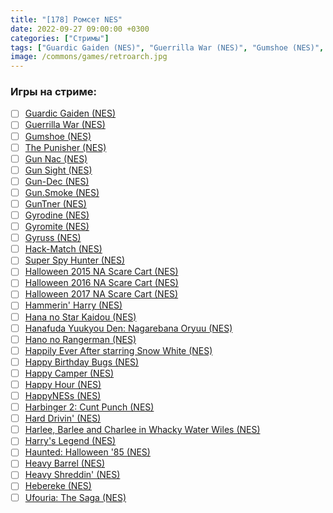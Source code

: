 ```yaml
---
title: "[178] Ромсет NES"
date: 2022-09-27 09:00:00 +0300
categories: ["Стримы"]
tags: ["Guardic Gaiden (NES)", "Guerrilla War (NES)", "Gumshoe (NES)", "The Punisher (NES)", "Gun Nac (NES)", "Gun Sight (NES)", "Gun-Dec (NES)", "Gun.Smoke (NES)", "GunTner (NES)", "Gyrodine (NES)", "Gyromite (NES)", "Gyruss (NES)", "Hack-Match (NES)", "Super Spy Hunter (NES)", "Halloween 2015 NA Scare Cart (NES)", "Halloween 2016 NA Scare Cart (NES)", "Halloween 2017 NA Scare Cart (NES)", "Hammerin' Harry (NES)", "Hana no Star Kaidou (NES)", "Hanafuda Yuukyou Den: Nagarebana Oryuu (NES)", "Hano no Rangerman (NES)", "Happily Ever After starring Snow White (NES)", "Happy Birthday Bugs (NES)", "Happy Camper (NES)", "Happy Hour (NES)", "HappyNESs (NES)", "Harbinger 2: Cunt Punch (NES)", "Hard Drivin' (NES)", "Harlee, Barlee and Charlee in Whacky Water Wiles (NES)", "Harry's Legend (NES)", "Haunted: Halloween '85 (NES)", "Heavy Barrel (NES)", "Heavy Shreddin' (NES)", "Hebereke (NES)", "Ufouria: The Saga (NES)"]
image: /commons/games/retroarch.jpg
---
```


### Игры на стриме:
+ [ ] [Guardic Gaiden (NES)](/tags/guardic-gaiden-nes)
+ [ ] [Guerrilla War (NES)](/tags/guerrilla-war-nes)
+ [ ] [Gumshoe (NES)](/tags/gumshoe-nes)
+ [ ] [The Punisher (NES)](/tags/the-punisher-nes)
+ [ ] [Gun Nac (NES)](/tags/gun-nac-nes)
+ [ ] [Gun Sight (NES)](/tags/gun-sight-nes)
+ [ ] [Gun-Dec (NES)](/tags/gun-dec-nes)
+ [ ] [Gun.Smoke (NES)](/tags/gun-smoke-nes)
+ [ ] [GunTner (NES)](/tags/guntner-nes)
+ [ ] [Gyrodine (NES)](/tags/gyrodine-nes)
+ [ ] [Gyromite (NES)](/tags/gyromite-nes)
+ [ ] [Gyruss (NES)](/tags/gyruss-nes)
+ [ ] [Hack-Match (NES)](/tags/hack-match-nes)
+ [ ] [Super Spy Hunter (NES)](/tags/super-spy-hunter-nes)
+ [ ] [Halloween 2015 NA Scare Cart (NES)](/tags/halloween-2015-na-scare-cart-nes)
+ [ ] [Halloween 2016 NA Scare Cart (NES)](/tags/halloween-2016-na-scare-cart-nes)
+ [ ] [Halloween 2017 NA Scare Cart (NES)](/tags/halloween-2017-na-scare-cart-nes)
+ [ ] [Hammerin' Harry (NES)](/tags/hammerin-harry-nes)
+ [ ] [Hana no Star Kaidou (NES)](/tags/hana-no-star-kaidou-nes)
+ [ ] [Hanafuda Yuukyou Den: Nagarebana Oryuu (NES)](/tags/hanafuda-yuukyou-den-nagarebana-oryuu-nes)
+ [ ] [Hano no Rangerman (NES)](/tags/hano-no-rangerman-nes)
+ [ ] [Happily Ever After starring Snow White (NES)](/tags/happily-ever-after-starring-snow-white-nes)
+ [ ] [Happy Birthday Bugs (NES)](/tags/happy-birthday-bugs-nes)
+ [ ] [Happy Camper (NES)](/tags/happy-camper-nes)
+ [ ] [Happy Hour (NES)](/tags/happy-hour-nes)
+ [ ] [HappyNESs (NES)](/tags/happyness-nes)
+ [ ] [Harbinger 2: Cunt Punch (NES)](/tags/harbinger-2-cunt-punch-nes)
+ [ ] [Hard Drivin' (NES)](/tags/hard-drivin-nes)
+ [ ] [Harlee, Barlee and Charlee in Whacky Water Wiles (NES)](/tags/harlee-barlee-and-charlee-in-whacky-water-wiles-nes)
+ [ ] [Harry's Legend (NES)](/tags/harry-s-legend-nes)
+ [ ] [Haunted: Halloween '85 (NES)](/tags/haunted-halloween-85-nes)
+ [ ] [Heavy Barrel (NES)](/tags/heavy-barrel-nes)
+ [ ] [Heavy Shreddin' (NES)](/tags/heavy-shreddin-nes)
+ [ ] [Hebereke (NES)](/tags/hebereke-nes)
+ [ ] [Ufouria: The Saga (NES)](/tags/ufouria-the-saga-nes)
